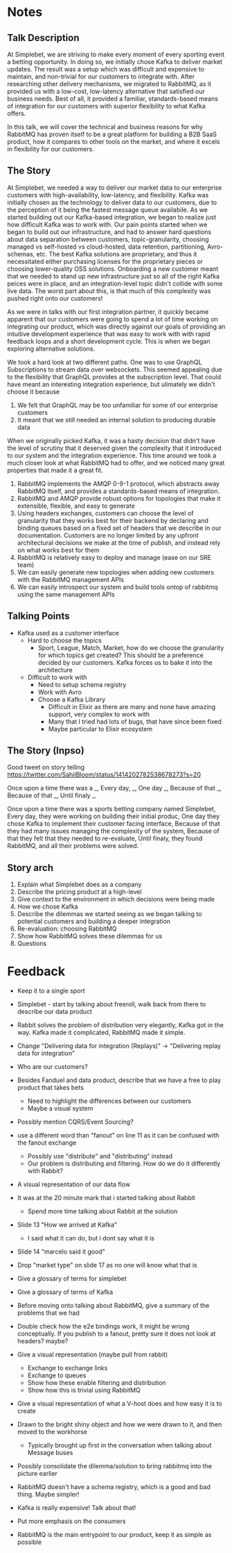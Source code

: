# Notes

## Talk Description
At Simplebet, we are striving to make every moment of every sporting event a betting opportunity. In doing so, we initially chose Kafka to deliver market updates. The result was a setup which was difficult and expensive to maintain, and non-trivial for our customers to integrate with. After researching other delivery mechanisms, we migrated to RabbitMQ, as it provided us with a low-cost, low-latency alternative that satisfied our business needs. Best of all, it provided a familiar, standards-based means of integration for our customers with superior flexibility to what Kafka offers.

In this talk, we will cover the technical and business reasons for why RabbitMQ has proven itself to be a great platform for building a B2B SaaS product, how it compares to other tools on the market, and where it excels in flexibility for our customers.

## The Story

At Simplebet, we needed a way to deliver our market data to our enterprise customers with high-availability, low-latency, and flexibility. Kafka was initially chosen as the technology to deliver data to our customers, due to the perception of it being the fastest message queue availabile. As we started building out our Kafka-based integration, we began to realize just how difficult Kafka was to work with. Our pain points started when we began to build out our infrastructure, and had to answer hard questions about data separation between customers, topic-granularity, choosing managed vs self-hosted vs cloud-hosted, data retention, partitioning, Avro-schemas, etc. The best Kafka solutions are proprietary, and thus it necessitated either purchasing licenses for the proprietary pieces or choosing lower-quality OSS solutions. Onboarding a new customer meant that we needed to stand up new infrastructure just so all of the right Kafka peices were in place, and an integration-level topic didn't collide with some live data. The worst part about this, is that much of this complexity was pushed right onto our customers!

As we were in talks with our first integration partner, it quickly became apparent that our customers were going to spend a lot of time working on integrating our product, which was directly against our goals of providing an intuitive development experience that was easy to work with with rapid feedback loops and a short development cycle. This is when we began exploring alternative solutions. 

We took a hard look at two different paths. One was to use GraphQL Subscriptions to stream data over websockets. This seemed appealing due to the flexibility that GraphQL provides at the subscription level. That could have meant an interesting integration experience, but ulimately we didn't choose it because

1. We felt that GraphQL may be too unfamiliar for some of our enterprise customers
2. It meant that we still needed an internal solution to producing durable data

When we originally picked Kafka, it was a hasty decision that didn't have the level of scrutiny that it deserved given the complexity that it introduced to our system and the integration experience. This time around we took a much closer look at what RabbitMQ had to offer, and we noticed many great properties that made it a great fit.

1. RabbitMQ implements the AMQP 0-9-1 protocol, which abstracts away RabbitMQ itself, and provides a standards-based means of integration. 
2. RabbitMQ and AMQP provide robust options for topologies that make it extensible, flexible, and easy to generate
3. Using headers exchanges, customers can choose the level of granularity that they works best for their backend by declaring and binding queues based on a fixed set of headers that we describe in our documentation. Customers are no longer limited by any upfront architectural decisions we make at the time of publish, and instead rely on what works best for them
4. RabbitMQ is relatively easy to deploy and manage (ease on our SRE team)
5. We can easily generate new topologies when adding new customers with the RabbitMQ management APIs
6. We can easily introspect our system and build tools ontop of rabbitmq using the same management APIs

## Talking Points

- Kafka used as a customer interface
    - Hard to choose the topics
        - Sport, League, Match, Market, how do we choose the granularity for which topics get created? This should be a preference decided by our customers. Kafka forces us to bake it into the architecture
    - Difficult to work with
        - Need to setup schema registry
        - Work with Avro
        - Choose a Kafka Library
            - Difficult in Elixir as there are many and none have amazing support, very complex to work with
            - Many that I tried had lots of bugs, that have since been fixed
            - Maybe particular to Elixir ecosystem



## The Story (Inpso)
Good tweet on story telling https://twitter.com/SahilBloom/status/1414202782538678273?s=20

Once upon a time there was a _,
Every day, _,
One day _,
Because of that _,
Because of that _,
Until finaly _.

Once upon a time there was a sports betting company named Simplebet,
Every day, they were working on building their initial produc,
One day they chose Kafka to implement their customer facing interface,
Because of that they had many issues managing the complexity of the system,
Because of that they felt that they needed to re-evaluate,
Until finaly, they found RabbitMQ, and all their problems were solved.
`



## Story arch
1. Explain what Simplebet does as a company
2. Describe the pricing product at a high-level
3. Give context to the environment in which decisions were being made
4. How we chose Kafka
5. Describe the dilemmas we started seeing as we began talking to potential customers and building a deeper integration
6. Re-evaluation: choosing RabbitMQ
7. Show how RabbitMQ solves these dilemmas for us
8. Questions


# Feedback
* Keep it to a single sport
* Simplebet - start by talking about freeroll, walk back from there to describe our data product
* Rabbit solves the problem of distribution very elegantly, Kafka got in the way. Kafka made it complicated, RabbitMQ made it simple.
* Change "Delivering data for integration (Replays)" -> "Delivering replay data for integration"
* Who are our customers?
* Besides Fanduel and data product, describe that we have a free to play product that takes bets
  * Need to highlight the differences between our customers
  * Maybe a visual system
* Possibly mention CQRS/Event Sourcing?
* use a different word than "fanout" on line 11 as it can be confused with the fanout exchange
  * Possibly use "distribute" and "distributing" instead
  * Our problem is distributing and filtering. How do we do it differently with Rabbit?
* A visual representation of our data flow
* It was at the 20 minute mark that i started talking about Rabbit
  * Spend more time talking about Rabbit at the solution
* Slide 13 "How we arrived at Kafka"
  * I said what it can do, but i dont say what it is
* Slide 14 "marcelo said it good"
* Drop "market type" on slide 17 as no one will know what that is
* Give a glossary of terms for simplebet
* Give a glossary of terms of Kafka
* Before moving onto talking about RabbitMQ, give a summary of the problems that we had
* Double check how the e2e bindings work, it might be wrong conceptually. If you publish to a fanout, pretty sure it does not look at headers? maybe?
* Give a visual representation (maybe pull from rabbit)
  * Exchange to exchange links
  * Exchange to queues
  * Show how these enable filtering and distribution
  * Show how this is trivial using RabbitMQ
* Give a visual representation of what a V-host does and how easy it is to create

* Drawn to the bright shiny object and how we were drawn to it, and then moved to the workhorse
  * Typically brought up first in the conversation when talking about Message buses
* Possibly consolidate the dilemma/solution to bring rabbitmq into the picture earlier
* RabbitMQ doesn't have a schema registry, which is a good and bad thing. Maybe simpler!
* Kafka is really expensive! Talk about that!
* Put more emphasis on the consumers
* RabbitMQ is the main entrypoint to our product, keep it as simple as possible
